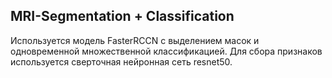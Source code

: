 ## MRI-Segmentation + Classification

Используется модель FasterRCCN с выделением масок и одновременной множественной классификацией. Для сбора признаков используется сверточная нейронная сеть resnet50. 
